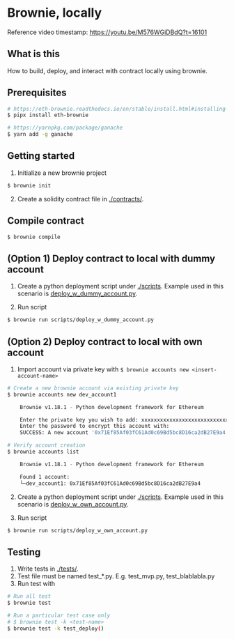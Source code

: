 # Brownie, locally
Reference video timestamp: https://youtu.be/M576WGiDBdQ?t=16101

## What is this
How to build, deploy, and interact with contract locally using brownie.


## Prerequisites
```bash
# https://eth-brownie.readthedocs.io/en/stable/install.html#installing-brownie
$ pipx install eth-brownie

# https://yarnpkg.com/package/ganache
$ yarn add -g ganache
```

## Getting started
1. Initialize a new brownie project
```bash
$ brownie init
```

2. Create a solidity contract file in [./contracts/](./contracts/). 

## Compile contract
```bash
$ brownie compile
```

## (Option 1) Deploy contract to local with dummy account

1. Create a python deployment script under [./scripts](./scripts). Example used in this scenario is [deploy_w_dummy_account.py](./scripts/deploy_w_dummy_account.py).

3. Run script
```bash
$ brownie run scripts/deploy_w_dummy_account.py
```


## (Option 2) Deploy contract to local with own account

1. Import account via private key with `$ brownie accounts new <insert-account-name>`
```bash
# Create a new brownie account via existing private key
$ brownie accounts new dev_account1

    Brownie v1.18.1 - Python development framework for Ethereum

    Enter the private key you wish to add: xxxxxxxxxxxxxxxxxxxxxxxxxxxx
    Enter the password to encrypt this account with: 
    SUCCESS: A new account '0x71Ef85Af03fC61Ad0c69Bd5bc8D16ca2dB27E9a4' has been generated with the id 'dev_account1'

# Verify account creation
$ brownie accounts list

    Brownie v1.18.1 - Python development framework for Ethereum

    Found 1 account:
    └─dev_account1: 0x71Ef85Af03fC61Ad0c69Bd5bc8D16ca2dB27E9a4
```

2. Create a python deployment script under [./scripts](./scripts). Example used in this scenario is [deploy_w_own_account.py](./scripts/deploy_w_own_account.py).

3. Run script
```bash
$ brownie run scripts/deploy_w_own_account.py
```

## Testing
1. Write tests in [./tests/](./tests/).
2. Test file must be named test_*.py. E.g. test_mvp.py, test_blablabla.py
3. Run test with
```bash
# Run all test
$ brownie test

# Run a particular test case only
# $ brownie test -k <test-name>
$ brownie test -k test_deploy()
```